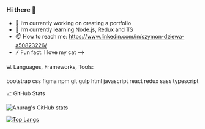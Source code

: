 ### Hi there 👋

- 🔭 I’m currently working on creating a portfolio
- 🌱 I’m currently learning Node.js, Redux and TS
- 📫 How to reach me: https://www.linkedin.com/in/szymon-dziewa-a50823226/
- ⚡ Fun fact: I love my cat 
-->


💻 Languages, Frameworks, Tools:


bootstrap css figma npm git gulp html javascript react redux sass typescript


📈 GitHub Stats

![Anurag's GitHub stats](https://github-readme-stats.vercel.app/api?username=Szymofcion&show_icons=true&theme=dracula) 


[![Top Langs](https://github-readme-stats.vercel.app/api/top-langs/?username=Szymofcion&layout=compact&theme=dracula)](https://github.com/anuraghazra/github-readme-stats)
